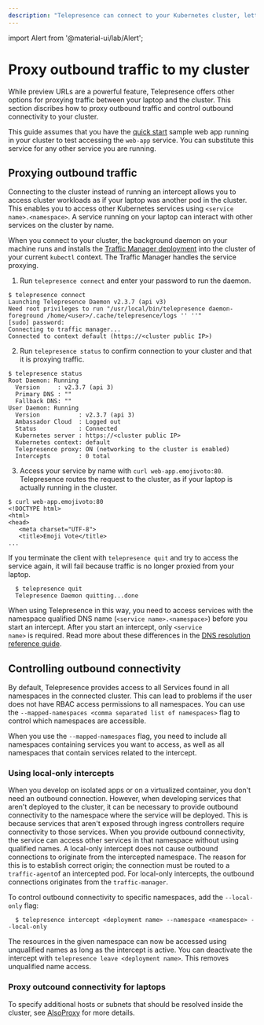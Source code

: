 ```yaml
---
description: "Telepresence can connect to your Kubernetes cluster, letting you access cluster services as if your laptop was another pod in the cluster."
---
```


import Alert from '@material-ui/lab/Alert';

# Proxy outbound traffic to my cluster

While preview URLs are a powerful feature, Telepresence offers other options for proxying traffic between your laptop and the cluster. This section discribes how to proxy outbound traffic and control outbound connectivity to your cluster.

<Alert severity="info"> This guide assumes that you have the <a href="../../quick-start/demo-node/">quick start</a> sample web app running in your cluster to test accessing the <code>web-app</code> service. You can substitute this service for any other service you are running.</Alert>

## Proxying outbound traffic

Connecting to the cluster instead of running an intercept allows you to access cluster workloads as if your laptop was another pod in the cluster. This enables you to access other Kubernetes services using `<service name>.<namespace>`. A service running on your laptop can interact with other services on the cluster by name.

When you connect to your cluster, the background daemon on your machine runs and installs the [Traffic Manager deployment](../../reference/architecture/) into the cluster of your current `kubectl` context.  The Traffic Manager handles the service proxying.

1. Run `telepresence connect` and enter your password to run the daemon.

  ```
  $ telepresence connect
  Launching Telepresence Daemon v2.3.7 (api v3)
  Need root privileges to run "/usr/local/bin/telepresence daemon-foreground /home/<user>/.cache/telepresence/logs '' ''"
  [sudo] password:
  Connecting to traffic manager...
  Connected to context default (https://<cluster public IP>)
  ```

2. Run `telepresence status` to confirm connection to your cluster and that it is proxying traffic.

  ```
  $ telepresence status
  Root Daemon: Running
    Version     : v2.3.7 (api 3)
    Primary DNS : ""
    Fallback DNS: ""
  User Daemon: Running
    Version           : v2.3.7 (api 3)
    Ambassador Cloud  : Logged out
    Status            : Connected
    Kubernetes server : https://<cluster public IP>
    Kubernetes context: default
    Telepresence proxy: ON (networking to the cluster is enabled)
    Intercepts        : 0 total
  ```

3. Access your service by name with `curl web-app.emojivoto:80`. Telepresence routes the request to the cluster, as if your laptop is actually running in the cluster.

  ```
  $ curl web-app.emojivoto:80
  <!DOCTYPE html>
  <html>
  <head>
     <meta charset="UTF-8">
     <title>Emoji Vote</title>
  ...
  ```

If you terminate the client with `telepresence quit` and try to access the service again, it will fail because traffic is no longer proxied from your laptop.

  ```
    $ telepresence quit
    Telepresence Daemon quitting...done
  ```

<Alert severity="info">When using Telepresence in this way, you need to access services with the namespace qualified DNS name (<code>&lt;service name&gt;.&lt;namespace&gt;</code>) before you start an intercept. After you start an intercept, only  <code>&lt;service name&gt;</code> is required. Read more about these differences in the  <a href="../../quick-start/demo-node/">DNS resolution reference guide</a>.</Alert>

## Controlling outbound connectivity

By default, Telepresence provides access to all Services found in all namespaces in the connected cluster. This can lead to problems if the user does not have RBAC access permissions to all namespaces. You can use the `--mapped-namespaces <comma separated list of namespaces>` flag to control which namespaces are accessible.

When you use the `--mapped-namespaces` flag, you need to include all namespaces containing services you want to access, as well as all namespaces that contain services related to the intercept.

### Using local-only intercepts

When you develop on isolated apps or on a virtualized container, you don't need an outbound connection. However, when developing services that aren't deployed to the cluster, it can be necessary to provide outbound connectivity to the namespace where the service will be deployed. This is because services that aren't exposed through ingress controllers require connectivity to those services. When you provide outbound connectivity, the service can access other services in that namespace without using qualified names. A local-only intercept does not cause outbound connections to originate from the intercepted namespace. The reason for this is to establish correct origin; the connection must be routed to a `traffic-agent`of an intercepted pod. For local-only intercepts, the outbound connections originates from the `traffic-manager`.

To control outbound connectivity to specific namespaces, add the `--local-only` flag:

  ```
    $ telepresence intercept <deployment name> --namespace <namespace> --local-only
  ```
The resources in the given namespace can now be accessed using unqualified names as long as the intercept is active.
You can deactivate the intercept with `telepresence leave <deployment name>`. This removes unqualified name access.

### Proxy outcound connectivity for laptops

To specify additional hosts or subnets that should be resolved inside the cluster, see [AlsoProxy](../../reference/config/#alsoproxysubnets) for more details.
